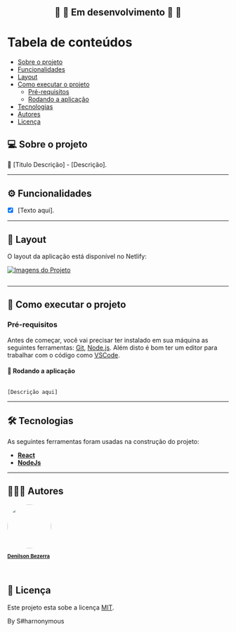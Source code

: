 <h1 align="center"S#harnonymous</h1>			
<br>


<h2 align="center">🚧 🚀 Em desenvolvimento 🚀 🚧</h2>
	

Tabela de conteúdos
=================
<!--ts-->
   * [Sobre o projeto](#-sobre-o-projeto)
   * [Funcionalidades](#%EF%B8%8F-funcionalidades)
   * [Layout](#-layout)
   * [Como executar o projeto](#-como-executar-o-projeto)
     * [Pré-requisitos](#pré-requisitos)
     * [Rodando a aplicação](#-rodando-a-aplicação)
   * [Tecnologias](#-tecnologias)
   * [Autores](#-autores)
   * [Licença](#-licença)
<!--te-->


## 💻 Sobre o projeto

💪 [Titulo Descrição] - [Descrição].

---

## ⚙️ Funcionalidades

- [x] [Texto aqui].

---

## 🎨 Layout

O layout da aplicação está disponível no Netlify:

<a href="#">
  <img alt="Imagens do Projeto" src="">
</a>

<p align="center" style="display: flex; align-items: flex-start; justify-content: center;">
 
</p>

---

## 🚀 Como executar o projeto

### Pré-requisitos

Antes de começar, você vai precisar ter instalado em sua máquina as seguintes ferramentas:
[Git](https://git-scm.com), [Node.js](https://nodejs.org/en/). 
Além disto é bom ter um editor para trabalhar com o código como [VSCode](https://code.visualstudio.com/).



#### 🧭 Rodando a aplicação
```

[Descrição aqui]

```
---

## 🛠 Tecnologias

As seguintes ferramentas foram usadas na construção do projeto:

-   **[React](https://reactjs.org/)** 
-   **[NodeJs](https://nodejs.org/)**
---

## 🦸🏻‍♂️ Autores

<a href="https://github.com/denilsonbezerra">
 <img style="border-radius: 50%;" src="https://avatars.githubusercontent.com/u/97971798?v=4" width="100px;" alt=""/>
 <br>
  <sub><b><p>Denilson Bezerra</p></b></sub></a>
 <br />


## 📝 Licença

Este projeto esta sobe a licença [MIT](https://github.com/RafaeltiMoreira/sharnonymous-bank/blob/master/LICENSE).

By S#harnonymous
